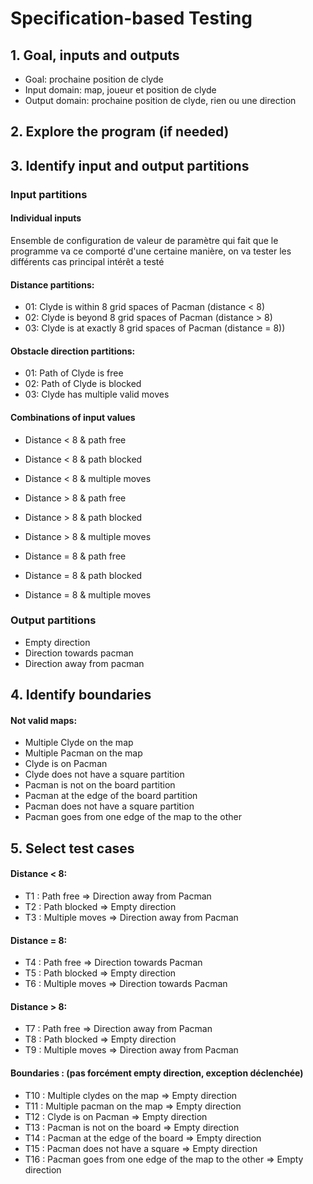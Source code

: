 # Specification-based Testing

## 1. Goal, inputs and outputs
- Goal: prochaine position de clyde
- Input domain: map, joueur et position de clyde
- Output domain: prochaine position de clyde, rien ou une direction

## 2. Explore the program (if needed)

## 3. Identify input and output partitions

### Input partitions

#### Individual inputs
Ensemble de configuration de valeur de paramètre qui fait que le programme va ce comporté d'une certaine manière,
on va tester les différents cas principal intérêt a testé
#### Distance partitions:
- 01: Clyde is within 8 grid spaces of Pacman (distance < 8)
- 02: Clyde is beyond 8 grid spaces of Pacman (distance > 8)
- 03: Clyde is at exactly 8 grid spaces of Pacman (distance = 8))

#### Obstacle direction partitions:
- 01: Path of Clyde is free
- 02: Path of Clyde is blocked
- 03: Clyde has multiple valid moves

#### Combinations of input values
- Distance < 8 & path free
- Distance < 8 & path blocked
- Distance < 8 & multiple moves
 
- Distance > 8 & path free
- Distance > 8 & path blocked
- Distance > 8 & multiple moves

- Distance = 8 & path free
- Distance = 8 & path blocked
- Distance = 8 & multiple moves

### Output partitions
- Empty direction
- Direction towards pacman
- Direction away from pacman
## 4. Identify boundaries
#### Not valid maps:
- Multiple Clyde on the map
- Multiple Pacman on the map
- Clyde is on Pacman
- Clyde does not have a square partition
- Pacman is not on the board partition
- Pacman at the edge of the board partition
- Pacman does not have a square partition
- Pacman goes from one edge of the map to the other

## 5. Select test cases

#### Distance < 8:
- T1 : Path free => Direction away from Pacman
- T2 : Path blocked => Empty direction
- T3 : Multiple moves => Direction away from Pacman
#### Distance = 8:
- T4 : Path free => Direction towards Pacman
- T5 : Path blocked => Empty direction
- T6 : Multiple moves => Direction towards Pacman
#### Distance > 8:
- T7 : Path free => Direction away from Pacman
- T8 : Path blocked => Empty direction
- T9 : Multiple moves => Direction away from Pacman
#### Boundaries : (pas forcément empty direction, exception déclenchée)
- T10 : Multiple clydes on the map => Empty direction
- T11 : Multiple pacman on the map => Empty direction
- T12 : Clyde is on Pacman => Empty direction
- T13 : Pacman is not on the board => Empty direction
- T14 : Pacman at the edge of the board => Empty direction
- T15 : Pacman does not have a square => Empty direction
- T16 : Pacman goes from one edge of the map to the other => Empty direction